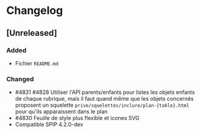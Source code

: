 # Changelog

## [Unreleased]

### Added

- Fichier `README.md`

### Changed

- #4831 #4828 Utiliser l'API parents/enfants pour listes les objets enfants de chaque rubrique, mais il faut quand même que les objets concernés proposent un squelette `prive/squelettes/inclure/plan-{table}.html` pour qu'ils apparaissent dans le plan
- #4830 Feuille de style plus flexible et icones SVG
- Compatible SPIP 4.2.0-dev
